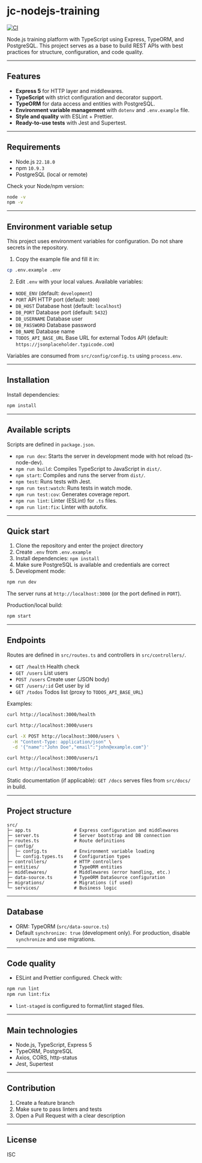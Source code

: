 # jc-nodejs-training
[![CI](https://github.com/Raven-Training/jc-nodejs-training/actions/workflows/ci.yml/badge.svg)](https://github.com/Raven-Training/jc-nodejs-training/actions/workflows/ci.yml)

Node.js training platform with TypeScript using Express, TypeORM, and PostgreSQL. This project serves as a base to build REST APIs with best practices for structure, configuration, and code quality.

---

## Features
- **Express 5** for HTTP layer and middlewares.
- **TypeScript** with strict configuration and decorator support.
- **TypeORM** for data access and entities with PostgreSQL.
- **Environment variable management** with `dotenv` and `.env.example` file.
- **Style and quality** with ESLint + Prettier.
- **Ready-to-use tests** with Jest and Supertest.

---

## Requirements
- Node.js `22.18.0`
- npm `10.9.3`
- PostgreSQL (local or remote)

Check your Node/npm version:
```bash
node -v
npm -v
```

---

## Environment variable setup
This project uses environment variables for configuration. Do not share secrets in the repository.

1) Copy the example file and fill it in:
```bash
cp .env.example .env
```
2) Edit `.env` with your local values. Available variables:
- `NODE_ENV` (default: `development`)
- `PORT` API HTTP port (default: `3000`)
- `DB_HOST` Database host (default: `localhost`)
- `DB_PORT` Database port (default: `5432`)
- `DB_USERNAME` Database user
- `DB_PASSWORD` Database password
- `DB_NAME` Database name
- `TODOS_API_BASE_URL` Base URL for external Todos API (default: `https://jsonplaceholder.typicode.com`)

Variables are consumed from `src/config/config.ts` using `process.env`.

---

## Installation
Install dependencies:
```bash
npm install
```

---

## Available scripts
Scripts are defined in `package.json`.

- `npm run dev`: Starts the server in development mode with hot reload (ts-node-dev).
- `npm run build`: Compiles TypeScript to JavaScript in `dist/`.
- `npm start`: Compiles and runs the server from `dist/`.
- `npm test`: Runs tests with Jest.
- `npm run test:watch`: Runs tests in watch mode.
- `npm run test:cov`: Generates coverage report.
- `npm run lint`: Linter (ESLint) for `.ts` files.
- `npm run lint:fix`: Linter with autofix.

---

## Quick start
1) Clone the repository and enter the project directory
2) Create `.env` from `.env.example`
3) Install dependencies: `npm install`
4) Make sure PostgreSQL is available and credentials are correct
5) Development mode:
```bash
npm run dev
```
The server runs at `http://localhost:3000` (or the port defined in `PORT`).

Production/local build:
```bash
npm start
```

---

## Endpoints
Routes are defined in `src/routes.ts` and controllers in `src/controllers/`.

- `GET /health` Health check
- `GET /users` List users
- `POST /users` Create user (JSON body)
- `GET /users/:id` Get user by id
- `GET /todos` Todos list (proxy to `TODOS_API_BASE_URL`)

Examples:
```bash
curl http://localhost:3000/health

curl http://localhost:3000/users

curl -X POST http://localhost:3000/users \
  -H "Content-Type: application/json" \
  -d '{"name":"John Doe","email":"john@example.com"}'

curl http://localhost:3000/users/1

curl http://localhost:3000/todos
```

Static documentation (if applicable): `GET /docs` serves files from `src/docs/` in build.

---

## Project structure
```
src/
├─ app.ts                # Express configuration and middlewares
├─ server.ts             # Server bootstrap and DB connection
├─ routes.ts             # Route definitions
├─ config/
│  ├─ config.ts          # Environment variable loading
│  └─ config.types.ts    # Configuration types
├─ controllers/          # HTTP controllers
├─ entities/             # TypeORM entities
├─ middlewares/          # Middlewares (error handling, etc.)
├─ data-source.ts        # TypeORM DataSource configuration
├─ migrations/           # Migrations (if used)
└─ services/             # Business logic
```

---

## Database
- ORM: TypeORM (`src/data-source.ts`)
- Default `synchronize: true` (development only). For production, disable `synchronize` and use migrations.

---

## Code quality
- ESLint and Prettier configured. Check with:
```bash
npm run lint
npm run lint:fix
```
- `lint-staged` is configured to format/lint staged files.

---

## Main technologies
- Node.js, TypeScript, Express 5
- TypeORM, PostgreSQL
- Axios, CORS, http-status
- Jest, Supertest

---

## Contribution
1) Create a feature branch
2) Make sure to pass linters and tests
3) Open a Pull Request with a clear description

---

## License
ISC
 